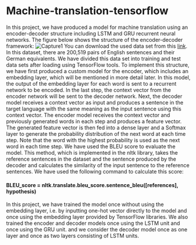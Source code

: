 # Machine-translation-tensorflow

In this project, we have produced a model for machine translation using an encoder-decoder structure including LSTM and GRU recurrent neural networks.
The figure below shows the structure of the encoder-decoder framework:
![Capture1](https://user-images.githubusercontent.com/115353236/200183144-4fb78f5f-93a8-44ed-8c12-c9658ec7e700.PNG)
You can download the used data set from this [link](http://www.manythings.org/anki/deu-eng.zip).<br> In this dataset, there are 200,519 pairs of English sentences
and their German equivalents. 
We have divided this data set into training and test data sets after loading using TensorFlow tools.
To implement this structure, we have first produced a custom model for the encoder, which includes an embedding layer, which will be mentioned in more detail later.
In this model, the output of the embedding layer for each word is sent to a recurrent network to be encoded. In the last step, 
the context vector from the encoder network will be sent to the decoder network. Next, the decoder model receives a context vector as input and produces a sentence 
in the target language with the same meaning as the input sentence using this context vector. The encoder model receives the context vector and previously generated 
words in each step and produces a feature vector. The generated feature vector is then fed into a dense layer and a Softmax layer to generate the probability distribution
of the next word at each time step. Note that the word with the highest probability is used as the next word in each time step.
We have used the BLEU score to evaluate the model. This method, which is implemented in the nltk library, takes the reference sentences in the dataset and the sentence 
produced by the decoder and calculates the similarity of the input sentence to the reference sentences. We have used the following command to calculate this score:

#### BLEU_score = nltk.translate.bleu_score.sentence_bleu([references], hypothesis)

In this project, we have trained the model once without using the embedding layer, i.e. by inputting one-hot vector directly to the model and once using the embedding 
layer provided by TensorFlow libraries. We also trained the encoder and decoder models once using the LSTM unit and once using the GRU unit. 
and we consider the decoder model once as one layer and once as two layers consisting of LSTM units.
